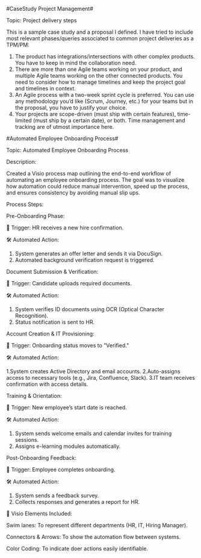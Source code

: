 #CaseStudy Project Management#

Topic: Project delivery steps

This is a sample case study and a proposal I defined. I have tried to include most relevant phases/queries associated to common project deliveries as a TPM/PM:
1. The product has integrations/intersections with other complex products. You have to keep in mind the collaboration need.
2. There are more than one Agile teams working on your product, and multiple Agile teams working on the other connected products.  You need to consider how to manage timelines and keep the project goal and timelines in context.
3. An Agile process with a two-week sprint cycle is preferred. You can use any methodology you’d like (Scrum, Journey, etc.) for your teams but in the proposal, you have to justify your choice.
4. Your projects are scope-driven (must ship with certain features), time-limited (must ship by a certain date), or both. Time management and tracking are of utmost importance here.





#Automated Employee Onboarding Process#

Topic: Automated Employee Onboarding Process

Description:

Created a Visio process map outlining the end-to-end workflow of automating an employee onboarding process. The goal was to visualize how automation could reduce manual intervention, speed up the process, and ensures consistency by avoiding manual slip ups.

Process Steps:

Pre-Onboarding Phase:

📌 Trigger: HR receives a new hire confirmation.

🛠️ Automated Action:

1. System generates an offer letter and sends it via DocuSign.
2. Automated background verification request is triggered.

Document Submission & Verification:

📌 Trigger: Candidate uploads required documents.

🛠️ Automated Action:

1. System verifies ID documents using OCR (Optical Character Recognition).
2. Status notification is sent to HR.

Account Creation & IT Provisioning:

📌 Trigger: Onboarding status moves to "Verified."

🛠️ Automated Action:

1.System creates Active Directory and email accounts.
2.Auto-assigns access to necessary tools (e.g., Jira, Confluence, Slack).
3.IT team receives confirmation with access details.

Training & Orientation:

📌 Trigger: New employee’s start date is reached.

🛠️ Automated Action:

1. System sends welcome emails and calendar invites for training sessions.
2. Assigns e-learning modules automatically.

Post-Onboarding Feedback:

📌 Trigger: Employee completes onboarding.

🛠️ Automated Action:

1. System sends a feedback survey.
2. Collects responses and generates a report for HR.

🎯 Visio Elements Included:

Swim lanes: To represent different departments (HR, IT, Hiring Manager).

Connectors & Arrows: To show the automation flow between systems.

Color Coding: To indicate doer actions easily identifiable.

